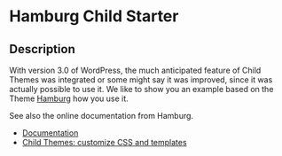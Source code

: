 # Hamburg Child Starter

## Description
With version 3.0 of WordPress, the much anticipated feature of Child Themes 
was integrated or some might say it was improved, since it was actually possible 
to use it. We like to show you an example based on the 
Theme [Hamburg](http://marketpress.com/product/hamburg/) how you use it.

See also the online documentation from Hamburg.

 * [Documentation](http://marketpress.com/documentation/theme-hamburg/)
 * [Child Themes: customize CSS and templates](http://marketpress.com/documentation/theme-hamburg/child-themes-customize-css-and-templates/)
